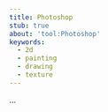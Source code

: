 ```yaml
---
title: Photoshop
stub: true
about: 'tool:Photoshop'
keywords:
  - 2d
  - painting
  - drawing
  - texture
---
```

...
